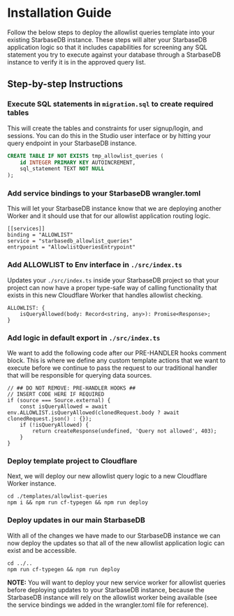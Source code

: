 # Installation Guide
Follow the below steps to deploy the allowlist queries template into your existing
StarbaseDB instance. These steps will alter your StarbaseDB application logic so that
it includes capabilities for screening any SQL statement you try to execute against your
database through a StarbaseDB instance to verify it is in the approved query list.

## Step-by-step Instructions

### Execute SQL statements in `migration.sql` to create required tables
This will create the tables and constraints for user signup/login, and sessions. You can do this in the Studio user interface or by hitting your query endpoint in your StarbaseDB instance.

```sql
CREATE TABLE IF NOT EXISTS tmp_allowlist_queries (
    id INTEGER PRIMARY KEY AUTOINCREMENT,
    sql_statement TEXT NOT NULL
);
```

### Add service bindings to your StarbaseDB wrangler.toml
This will let your StarbaseDB instance know that we are deploying another Worker
and it should use that for our allowlist application routing logic.

```
[[services]]
binding = "ALLOWLIST"
service = "starbasedb_allowlist_queries"
entrypoint = "AllowlistQueriesEntrypoint"
```

### Add ALLOWLIST to Env interface in `./src/index.ts`
Updates your `./src/index.ts` inside your StarbaseDB project so that your project
can now have a proper type-safe way of calling functionality that exists in this
new Cloudflare Worker that handles allowlist checking.

```
ALLOWLIST: {
    isQueryAllowed(body: Record<string, any>): Promise<Response>;
}
```

### Add logic in default export in `./src/index.ts`
We want to add the following code after our PRE-HANDLER hooks comment block. This
is where we define any custom template actions that we want to execute before we 
continue to pass the request to our traditional handler that will be responsible
for querying data sources.

```
// ## DO NOT REMOVE: PRE-HANDLER HOOKS ##
// INSERT CODE HERE IF REQUIRED
if (source === Source.external) {
    const isQueryAllowed = await env.ALLOWLIST.isQueryAllowed(clonedRequest.body ? await clonedRequest.json() : {});
    if (!isQueryAllowed) {
        return createResponse(undefined, 'Query not allowed', 403);
    }
}
```

### Deploy template project to Cloudflare
Next, we will deploy our new allowlist query logic to a new Cloudflare Worker instance.
```
cd ./templates/allowlist-queries
npm i && npm run cf-typegen && npm run deploy
```

### Deploy updates in our main StarbaseDB
With all of the changes we have made to our StarbaseDB instance we can now deploy
the updates so that all of the new allowlist application logic can exist and
be accessible.
```
cd ../..
npm run cf-typegen && npm run deploy
```

**NOTE:** You will want to deploy your new service worker for allowlist queries before deploying updates to your StarbaseDB instance, because the StarbaseDB instance will rely on the allowlist worker being available (see the service bindings we added in the wrangler.toml file for reference).
